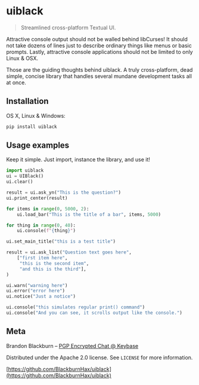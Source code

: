 # uiblack
> Streamlined cross-platform Textual UI.

Attractive console output should not be walled behind libCurses! It should not take dozens of lines just to describe ordinary things like menus or basic prompts. Lastly, attractive console applications should not be limited to only Linux & OSX.

Those are the guiding thoughts behind uiblack. A truly cross-platform, dead simple, concise library that handles several mundane development tasks all at once.


## Installation

OS X, Linux & Windows:

```sh
pip install uiblack
```

## Usage examples

Keep it simple. Just import, instance the library, and use it!
```python
import uiblack
ui = UIBlack()
ui.clear()

result = ui.ask_yn("This is the question?")
ui.print_center(result)

for items in range(0, 5000, 2):
    ui.load_bar("This is the title of a bar", items, 5000)

for thing in range(0, 40):
    ui.console(f"{thing}")

ui.set_main_title("this is a test title")

result = ui.ask_list("Question text goes here",
    ["first item here", 
     "this is the second item", 
     "and this is the third"],
)

ui.warn("warning here")
ui.error("error here")
ui.notice("Just a notice")

ui.console("this simulates regular print() command")
ui.console("And you can see, it scrolls output like the console.")
```


## Meta

Brandon Blackburn – [PGP Encrypted Chat @ Keybase](https://keybase.io/blackburnhax/chat)

Distributed under the Apache 2.0 license. See ``LICENSE`` for more information.

[https://github.com/BlackburnHax/uiblack](https://github.com/BlackburnHax/uiblack)